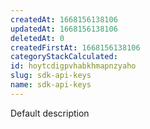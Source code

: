 ```yaml
---
createdAt: 1668156138106
updatedAt: 1668156138106
deletedAt: 0
createdFirstAt: 1668156138106
categoryStackCalculated: 
id: hoytcdigpvhabkhmapnzyaho
slug: sdk-api-keys
name: sdk-api-keys
---
```


Default description